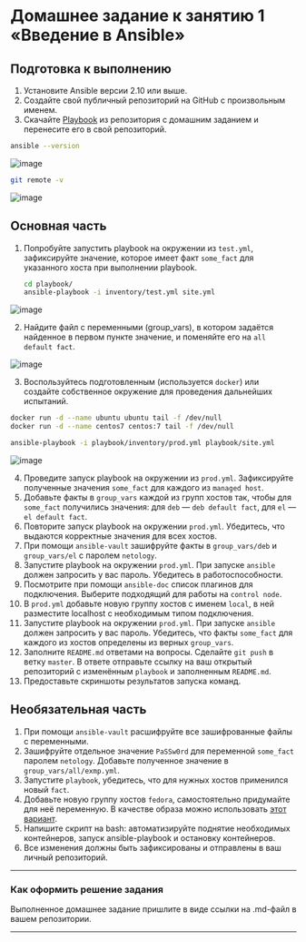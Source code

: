 # Домашнее задание к занятию 1 «Введение в Ansible»

## Подготовка к выполнению

1. Установите Ansible версии 2.10 или выше.
2. Создайте свой публичный репозиторий на GitHub с произвольным именем.
3. Скачайте [Playbook](./playbook/) из репозитория с домашним заданием и перенесите его в свой репозиторий.

```bash
ansible --version
```

![image](https://github.com/user-attachments/assets/2dd4afd9-c066-4287-a345-d5199a9c19e9)
```bash
git remote -v
```
![image](https://github.com/user-attachments/assets/2211f062-8481-4b28-b569-ea7fb5e42ba7)


## Основная часть

1. Попробуйте запустить playbook на окружении из `test.yml`, зафиксируйте значение, которое имеет факт `some_fact` для указанного хоста при выполнении playbook.

   
   ```bash
   cd playbook/
   ansible-playbook -i inventory/test.yml site.yml
   ```
![image](https://github.com/user-attachments/assets/41a58c99-eeaa-4774-8760-76728a1dcb9f)


2. Найдите файл с переменными (group_vars), в котором задаётся найденное в первом пункте значение, и поменяйте его на `all default fact`.

![image](https://github.com/user-attachments/assets/17cee244-0863-42e0-a170-c219c2a0f41a)

3. Воспользуйтесь подготовленным (используется `docker`) или создайте собственное окружение для проведения дальнейших испытаний.

```bash
docker run -d --name ubuntu ubuntu tail -f /dev/null
docker run -d --name centos7 centos:7 tail -f /dev/null
```
```bash
ansible-playbook -i playbook/inventory/prod.yml playbook/site.yml
```

![image](https://github.com/user-attachments/assets/e58ce12b-d9e9-43f4-9e96-5d99977c145d)




4. Проведите запуск playbook на окружении из `prod.yml`. Зафиксируйте полученные значения `some_fact` для каждого из `managed host`.
5. Добавьте факты в `group_vars` каждой из групп хостов так, чтобы для `some_fact` получились значения: для `deb` — `deb default fact`, для `el` — `el default fact`.
6. Повторите запуск playbook на окружении `prod.yml`. Убедитесь, что выдаются корректные значения для всех хостов.
7. При помощи `ansible-vault` зашифруйте факты в `group_vars/deb` и `group_vars/el` с паролем `netology`.
8. Запустите playbook на окружении `prod.yml`. При запуске `ansible` должен запросить у вас пароль. Убедитесь в работоспособности.
9. Посмотрите при помощи `ansible-doc` список плагинов для подключения. Выберите подходящий для работы на `control node`.
10. В `prod.yml` добавьте новую группу хостов с именем  `local`, в ней разместите localhost с необходимым типом подключения.
11. Запустите playbook на окружении `prod.yml`. При запуске `ansible` должен запросить у вас пароль. Убедитесь, что факты `some_fact` для каждого из хостов определены из верных `group_vars`.
12. Заполните `README.md` ответами на вопросы. Сделайте `git push` в ветку `master`. В ответе отправьте ссылку на ваш открытый репозиторий с изменённым `playbook` и заполненным `README.md`.
13. Предоставьте скриншоты результатов запуска команд.

## Необязательная часть

1. При помощи `ansible-vault` расшифруйте все зашифрованные файлы с переменными.
2. Зашифруйте отдельное значение `PaSSw0rd` для переменной `some_fact` паролем `netology`. Добавьте полученное значение в `group_vars/all/exmp.yml`.
3. Запустите `playbook`, убедитесь, что для нужных хостов применился новый `fact`.
4. Добавьте новую группу хостов `fedora`, самостоятельно придумайте для неё переменную. В качестве образа можно использовать [этот вариант](https://hub.docker.com/r/pycontribs/fedora).
5. Напишите скрипт на bash: автоматизируйте поднятие необходимых контейнеров, запуск ansible-playbook и остановку контейнеров.
6. Все изменения должны быть зафиксированы и отправлены в ваш личный репозиторий.

---

### Как оформить решение задания

Выполненное домашнее задание пришлите в виде ссылки на .md-файл в вашем репозитории.

---
